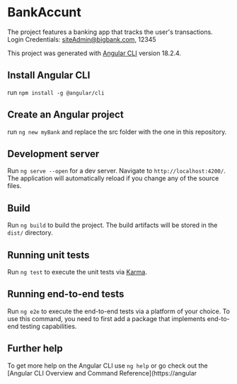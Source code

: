 # BankAccunt
The project features a banking app that tracks the user's transactions.
Login Credentials: siteAdmin@bigbank.com, 12345

This project was generated with [Angular CLI](https://github.com/angular/angular-cli) version 18.2.4.

## Install Angular CLI
run `npm install -g @angular/cli`

## Create an Angular project
run `ng new myBank` and replace the src folder with the one in this repository. 

## Development server
Run `ng serve --open` for a dev server. Navigate to `http://localhost:4200/`. The application will automatically reload if you change any of the source files.

## Build
Run `ng build` to build the project. The build artifacts will be stored in the `dist/` directory.

## Running unit tests
Run `ng test` to execute the unit tests via [Karma](https://karma-runner.github.io).

## Running end-to-end tests
Run `ng e2e` to execute the end-to-end tests via a platform of your choice. To use this command, you need to first add a package that implements end-to-end testing capabilities.

## Further help
To get more help on the Angular CLI use `ng help` or go check out the [Angular CLI Overview and Command Reference](https://angular
